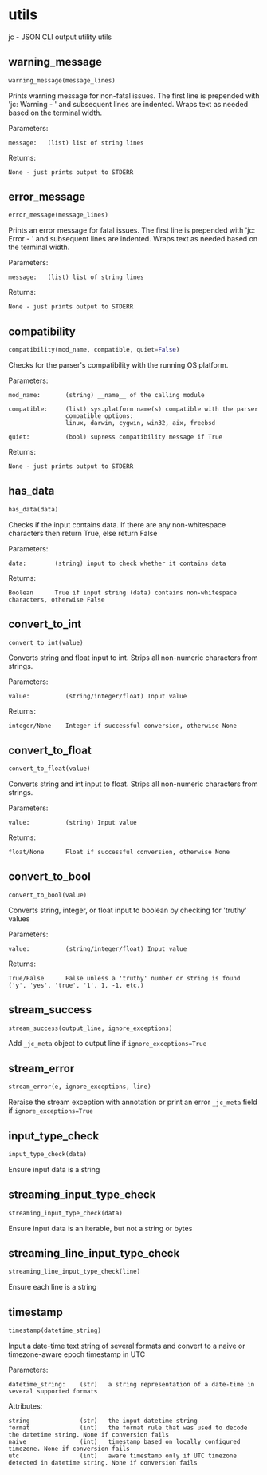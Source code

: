 
# utils
jc - JSON CLI output utility utils

## warning_message
```python
warning_message(message_lines)
```

Prints warning message for non-fatal issues. The first line is prepended with
'jc:  Warning - ' and subsequent lines are indented. Wraps text as needed based
on the terminal width.

Parameters:

    message:   (list) list of string lines

Returns:

    None - just prints output to STDERR


## error_message
```python
error_message(message_lines)
```

Prints an error message for fatal issues. The first line is prepended with
'jc:  Error - ' and subsequent lines are indented. Wraps text as needed based
on the terminal width.

Parameters:

    message:   (list) list of string lines

Returns:

    None - just prints output to STDERR


## compatibility
```python
compatibility(mod_name, compatible, quiet=False)
```
Checks for the parser's compatibility with the running OS platform.

Parameters:

    mod_name:       (string) __name__ of the calling module

    compatible:     (list) sys.platform name(s) compatible with the parser
                    compatible options:
                    linux, darwin, cygwin, win32, aix, freebsd

    quiet:          (bool) supress compatibility message if True

Returns:

    None - just prints output to STDERR


## has_data
```python
has_data(data)
```

Checks if the input contains data. If there are any non-whitespace characters then return True, else return False

Parameters:

    data:        (string) input to check whether it contains data

Returns:

    Boolean      True if input string (data) contains non-whitespace characters, otherwise False


## convert_to_int
```python
convert_to_int(value)
```

Converts string and float input to int. Strips all non-numeric characters from strings.

Parameters:

    value:          (string/integer/float) Input value

Returns:

    integer/None    Integer if successful conversion, otherwise None


## convert_to_float
```python
convert_to_float(value)
```

Converts string and int input to float. Strips all non-numeric characters from strings.

Parameters:

    value:          (string) Input value

Returns:

    float/None      Float if successful conversion, otherwise None


## convert_to_bool
```python
convert_to_bool(value)
```

Converts string, integer, or float input to boolean by checking for 'truthy' values

Parameters:

    value:          (string/integer/float) Input value

Returns:

    True/False      False unless a 'truthy' number or string is found ('y', 'yes', 'true', '1', 1, -1, etc.)


## stream_success
```python
stream_success(output_line, ignore_exceptions)
```
Add `_jc_meta` object to output line if `ignore_exceptions=True`

## stream_error
```python
stream_error(e, ignore_exceptions, line)
```
Reraise the stream exception with annotation or print an error `_jc_meta`
field if `ignore_exceptions=True`


## input_type_check
```python
input_type_check(data)
```
Ensure input data is a string

## streaming_input_type_check
```python
streaming_input_type_check(data)
```
Ensure input data is an iterable, but not a string or bytes

## streaming_line_input_type_check
```python
streaming_line_input_type_check(line)
```
Ensure each line is a string

## timestamp
```python
timestamp(datetime_string)
```

Input a date-time text string of several formats and convert to a naive or timezone-aware epoch timestamp in UTC

Parameters:

    datetime_string:    (str)   a string representation of a date-time in several supported formats

Attributes:

    string              (str)   the input datetime string
    format              (int)   the format rule that was used to decode the datetime string. None if conversion fails
    naive               (int)   timestamp based on locally configured timezone. None if conversion fails
    utc                 (int)   aware timestamp only if UTC timezone detected in datetime string. None if conversion fails

